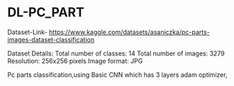 # DL-PC_PART
Dataset-Link- https://www.kaggle.com/datasets/asaniczka/pc-parts-images-dataset-classification

Dataset Details:
Total number of classes: 14
Total number of images: 3279
Resolution: 256x256 pixels
Image format: JPG

Pc parts classification,using Basic CNN which has 3 layers
adam optimizer,
